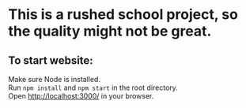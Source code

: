 # This is a rushed school project, so the quality might not be great.  
  
## To start website:  
Make sure Node is installed.  
Run `npm install` and `npm start` in the root directory.  
Open [http://localhost:3000/](http://localhost:3000/) in your browser.  
